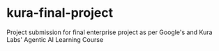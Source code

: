 # kura-final-project
Project submission for final enterprise project as per Google's and Kura Labs' Agentic AI Learning Course
